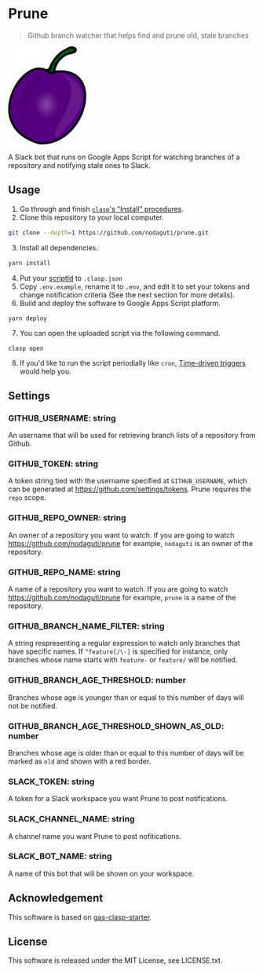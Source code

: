 # Prune

> Github branch watcher that helps find and prune old, stale branches

![Prune](prune.png)

A Slack bot that runs on Google Apps Script for watching branches of a repository and notifying stale ones to Slack.

## Usage

1. Go through and finish [`clasp`'s "Install" procedures](https://github.com/google/clasp#install).
2. Clone this repository to your local computer.

```sh
git clone --depth=1 https://github.com/nodaguti/prune.git
```

3. Install all dependencies.

```sh
yarn install
```

4. Put your [scriptId](https://github.com/google/clasp#scriptid-required) to `.clasp.json`
5. Copy `.env.example`, rename it to `.env`, and edit it to set your tokens and change notification criteria (See the next section for more details).
6. Build and deploy the software to Google Apps Script platform.

```
yarn deploy
```

7. You can open the uploaded script via the following command.

```
clasp open
```

8. If you'd like to run the script periodially like `cron`, [Time-driven triggers](https://developers.google.com/apps-script/guides/triggers/installable#time-driven_triggers) would help you.

## Settings

### GITHUB_USERNAME: string

An username that will be used for retrieving branch lists of a repository from Github.

### GITHUB_TOKEN: string

A token string tied with the username specified at `GITHUB_USERNAME`, which can be generated at https://github.com/settings/tokens. Prune requires the `repo` scope.

### GITHUB_REPO_OWNER: string

An owner of a repository you want to watch. If you are going to watch https://github.com/nodaguti/prune for example, `nodaguti` is an owner of the repository.

### GITHUB_REPO_NAME: string

A name of a repository you want to watch. If you are going to watch https://github.com/nodaguti/prune for example, `prune` is a name of the repository.

### GITHUB_BRANCH_NAME_FILTER: string

A string respresenting a regular expression to watch only branches that have specific names. If `^feature[/\-]` is specified for instance, only branches whose name starts with `feature-` or `feature/` will be notified.

### GITHUB_BRANCH_AGE_THRESHOLD: number

Branches whose age is younger than or equal to this number of days will not be notified.

### GITHUB_BRANCH_AGE_THRESHOLD_SHOWN_AS_OLD: number

Branches whose age is older than or equal to this number of days will be marked as `old` and shown with a red border.

### SLACK_TOKEN: string

A token for a Slack workspace you want Prune to post notifications.

### SLACK_CHANNEL_NAME: string

A channel name you want Prune to post nofitications.

### SLACK_BOT_NAME: string

A name of this bot that will be shown on your workspace.

## Acknowledgement

This software is based on [gas-clasp-starter](https://github.com/howdy39/gas-clasp-starter).

## License

This software is released under the MIT License, see LICENSE.txt.
